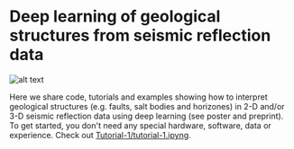 # Deep learning of geological structures from seismic reflection data

![alt text](https://github.com/thilowrona/seismic_deep_learning/blob/master/image.tif)

Here we share code, tutorials and examples showing how to interpret geological structures (e.g. faults, salt bodies and horizones) in 2-D and/or 3-D seismic reflection data using deep learning (see poster and preprint). To get started, you don't need any special hardware, software, data or experience. Check out [Tutorial-1/tutorial-1.ipyng](https://github.com/thilowrona/seismic_deep_learning/blob/master/Tutorial-1/tutorial-1.ipynb).
